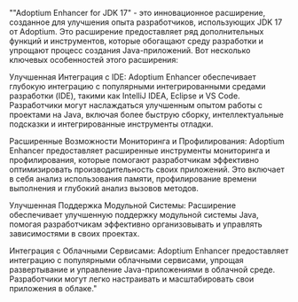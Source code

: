 ""Adoptium Enhancer for JDK 17" - это инновационное расширение, созданное для улучшения опыта разработчиков, использующих JDK 17 от Adoptium. Это расширение предоставляет ряд дополнительных функций и инструментов, которые обогащают среду разработки и упрощают процесс создания Java-приложений. Вот несколько ключевых особенностей этого расширения:

Улучшенная Интеграция с IDE: Adoptium Enhancer обеспечивает глубокую интеграцию с популярными интегрированными средами разработки (IDE), такими как IntelliJ IDEA, Eclipse и VS Code. Разработчики могут наслаждаться улучшенным опытом работы с проектами на Java, включая более быструю сборку, интеллектуальные подсказки и интегрированные инструменты отладки.

Расширенные Возможности Мониторинга и Профилирования: Adoptium Enhancer предоставляет расширенные инструменты мониторинга и профилирования, которые помогают разработчикам эффективно оптимизировать производительность своих приложений. Это включает в себя анализ использования памяти, профилирование времени выполнения и глубокий анализ вызовов методов.

Улучшенная Поддержка Модульной Системы: Расширение обеспечивает улучшенную поддержку модульной системы Java, помогая разработчикам эффективно организовывать и управлять зависимостями в своих проектах.

Интеграция с Облачными Сервисами: Adoptium Enhancer предоставляет интеграцию с популярными облачными сервисами, упрощая развертывание и управление Java-приложениями в облачной среде. Разработчики могут легко настраивать и масштабировать свои приложения в облаке." 
